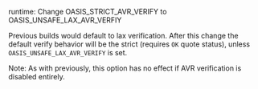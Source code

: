 runtime: Change OASIS_STRICT_AVR_VERIFY to OASIS_UNSAFE_LAX_AVR_VERFIY

Previous builds would default to lax verification.  After this change
the default verify behavior will be the strict (requires `OK` quote
status), unless `OASIS_UNSAFE_LAX_AVR_VERIFY` is set.

Note: As with previously, this option has no effect if AVR verification
is disabled entirely.
